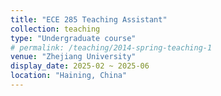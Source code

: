 ```yaml
---
title: "ECE 285 Teaching Assistant"
collection: teaching
type: "Undergraduate course"
# permalink: /teaching/2014-spring-teaching-1
venue: "Zhejiang University"
display_date: 2025-02 ~ 2025-06
location: "Haining, China"
---
```

